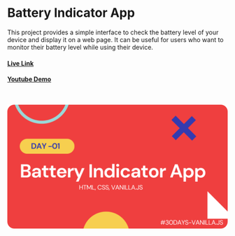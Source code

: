 # Battery Indicator App

This project provides a simple interface to check the battery level of your device and display it on a web page. It can be useful for users who want to monitor their battery level while using their device.

#### [Live Link]()

#### [Youtube Demo](https://youtu.be/jTBl7vxOBHo)

<br/>

![Demo-screenshot-1](./assets/img/batteryIndicator.png)
